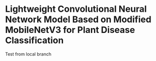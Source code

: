 # Lightweight Convolutional Neural Network Model Based on Modified MobileNetV3 for Plant Disease Classification

Test from local branch
